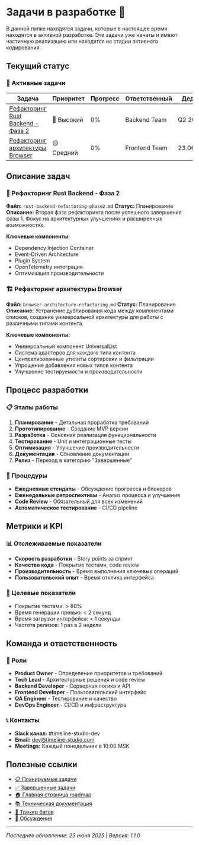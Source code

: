# Задачи в разработке 🚧

В данной папке находятся задачи, которые в настоящее время находятся в активной разработке. Эти задачи уже начаты и имеют частичную реализацию или находятся на стадии активного кодирования.

## Текущий статус

### 🔄 Активные задачи

| Задача | Приоритет | Прогресс | Ответственный | Дедлайн |
|--------|-----------|----------|---------------|---------|
| [Рефакторинг Rust Backend - Фаза 2](rust-backend-refactoring-phase2.md) | 🔴 Высокий | 0% | Backend Team | Q2 2025 |
| [Рефакторинг архитектуры Browser](browser-architecture-refactoring.md) | 🟡 Средний | 0% | Frontend Team | 23.06.2025 |

## Описание задач

### 🔧 Рефакторинг Rust Backend - Фаза 2
**Файл:** `rust-backend-refactoring-phase2.md`
**Статус:** Планирование
**Описание:** Вторая фаза рефакторинга после успешного завершения фазы 1. Фокус на архитектурных улучшениях и расширенных возможностях.

**Ключевые компоненты:**
- Dependency Injection Container
- Event-Driven Architecture
- Plugin System
- OpenTelemetry интеграция
- Оптимизация производительности

### 🏗️ Рефакторинг архитектуры Browser
**Файл:** `browser-architecture-refactoring.md`
**Статус:** Планирование
**Описание:** Устранение дублирования кода между компонентами списков, создание универсальной архитектуры для работы с различными типами контента.

**Ключевые компоненты:**
- Универсальный компонент UniversalList
- Система адаптеров для каждого типа контента
- Централизованные утилиты сортировки и фильтрации
- Упрощение добавления новых типов контента
- Улучшение тестируемости и производительности

## Процесс разработки

### 📋 Этапы работы
1. **Планирование** - Детальная проработка требований
2. **Прототипирование** - Создание MVP версии
3. **Разработка** - Основная реализация функциональности
4. **Тестирование** - Unit и интеграционные тесты
5. **Оптимизация** - Улучшение производительности
6. **Документация** - Обновление документации
7. **Релиз** - Переход в категорию "Завершенные"

### 🔄 Процедуры
- **Ежедневные стендапы** - Обсуждение прогресса и блокеров
- **Еженедельные ретроспективы** - Анализ процесса и улучшения
- **Code Review** - Обязательный для всех изменений
- **Автоматическое тестирование** - CI/CD pipeline

## Метрики и KPI

### 📊 Отслеживаемые показатели
- **Скорость разработки** - Story points за спринт
- **Качество кода** - Покрытие тестами, code review
- **Производительность** - Время выполнения ключевых операций
- **Пользовательский опыт** - Время отклика интерфейса

### 🎯 Целевые показатели
- Покрытие тестами: > 80%
- Время генерации превью: < 2 секунд
- Время загрузки интерфейса: < 1 секунды
- Частота релизов: 1 раз в 2 недели

## Команда и ответственность

### 👥 Роли
- **Product Owner** - Определение приоритетов и требований
- **Tech Lead** - Архитектурные решения и code review
- **Backend Developer** - Серверная логика и API
- **Frontend Developer** - Пользовательский интерфейс
- **QA Engineer** - Тестирование и качество
- **DevOps Engineer** - CI/CD и инфраструктура

### 📞 Контакты
- **Slack канал:** #timeline-studio-dev
- **Email:** dev@timeline-studio.com
- **Meetings:** Каждый понедельник в 10:00 MSK

## Полезные ссылки

- [📋 Планируемые задачи](../planned/README.md)
- [✅ Завершенные задачи](../completed/README.md)
- [🏠 Главная страница roadmap](../README.md)
- [📚 Техническая документация](../../README.md)
- [🐛 Трекер багов](https://github.com/chatman-media/timeline-studio/issues)
- [💬 Обсуждения](https://github.com/chatman-media/timeline-studio/discussions)

---

*Последнее обновление: 23 июня 2025* | *Версия: 1.1.0*